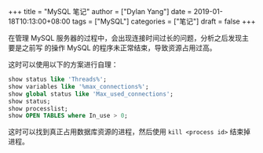 +++
title = "MySQL 笔记"
author = ["Dylan Yang"]
date = 2019-01-18T10:13:00+08:00
tags = ["MySQL"]
categories = ["笔记"]
draft = false
+++

在管理 MySQL 服务器的过程中，会出现连接时间过长的问题，分析之后发现主要是之前写
的操作 MySQL 的程序未正常结束，导致资源占用过高。

这时可以使用以下的方案进行自理：

```sql
show status like 'Threads%';
show variables like '%max_connections%';
show global status like 'Max_used_connections';
show status;
show processlist;
show OPEN TABLES where In_use > 0;
```

这时可以找到真正占用数据库资源的进程，然后使用 `kill <process id>` 结束掉进程。

